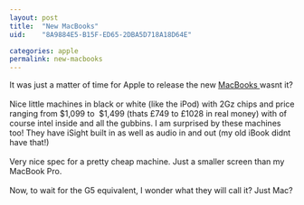 ```yaml
---
layout: post
title:  "New MacBooks"
uid:	"8A9884E5-B15F-ED65-2DBA5D718A18D64E"

categories: apple
permalink: new-macbooks
---
```

It was just a matter of time for Apple to release the new <a href="http://www.apple.com/macbook/macbook.html" target="_blank">MacBooks </a>wasnt it?<br /><br />Nice little machines in black or white (like the iPod) with 2Gz chips and price ranging from $1,099 to&nbsp; $1,499 (thats &pound;749 to &pound;1028 in real money) with of course intel inside and all the gubbins. I am surprised by these machines too! They have iSight built in as well as audio in and out (my old iBook didnt have that!) <br /><br />Very nice spec for a pretty cheap machine. Just a smaller screen than my MacBook Pro.<br /><br />Now, to wait for the G5 equivalent, I wonder what they will call it? Just Mac?